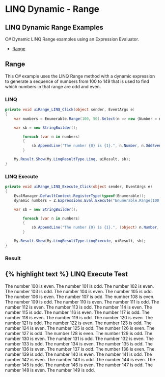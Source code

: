 # LINQ Dynamic - Range

## LINQ Dynamic Range Examples
C# Dynamic LINQ Range examples using an Expression Evaluator.

- [Range](#range)

## Range
This C# example uses the LINQ Range method with a dynamic expression to generate a sequence of numbers from 100 to 149 that is used to find which numbers in that range are odd and even.

### LINQ
```csharp
private void uiRange_LINQ_Click(object sender, EventArgs e)
{
	var numbers = Enumerable.Range(100, 50).Select(n => new {Number = n, OddEven = n % 2 == 1 ? "odd" : "even"});

	var sb = new StringBuilder();

		foreach (var n in numbers)
		{
			sb.AppendLine("The number {0} is {1}.", n.Number, n.OddEven);
		}

	My.Result.Show(My.LinqResultType.Linq, uiResult, sb);
}
```

### LINQ Execute
```csharp
private void uiRange_LINQ_Execute_Click(object sender, EventArgs e)
{
	EvalManager.DefaultContext.RegisterType(typeof(Enumerable));
	dynamic numbers = Z.Expressions.Eval.Execute("Enumerable.Range(100, 50).Select(n => new { Number = n, OddEven = n % 2 == 1 ? 'odd' : 'even' })");

	var sb = new StringBuilder();

		foreach (var n in numbers)
		{
			sb.AppendLine("The number {0} is {1}.", (object) n.Number, (object) n.OddEven);
		}

	My.Result.Show(My.LinqResultType.LinqExecute, uiResult, sb);
}
```

### Result
{% highlight text %}
LINQ Execute Test
------------------------------
The number 100 is even.
The number 101 is odd.
The number 102 is even.
The number 103 is odd.
The number 104 is even.
The number 105 is odd.
The number 106 is even.
The number 107 is odd.
The number 108 is even.
The number 109 is odd.
The number 110 is even.
The number 111 is odd.
The number 112 is even.
The number 113 is odd.
The number 114 is even.
The number 115 is odd.
The number 116 is even.
The number 117 is odd.
The number 118 is even.
The number 119 is odd.
The number 120 is even.
The number 121 is odd.
The number 122 is even.
The number 123 is odd.
The number 124 is even.
The number 125 is odd.
The number 126 is even.
The number 127 is odd.
The number 128 is even.
The number 129 is odd.
The number 130 is even.
The number 131 is odd.
The number 132 is even.
The number 133 is odd.
The number 134 is even.
The number 135 is odd.
The number 136 is even.
The number 137 is odd.
The number 138 is even.
The number 139 is odd.
The number 140 is even.
The number 141 is odd.
The number 142 is even.
The number 143 is odd.
The number 144 is even.
The number 145 is odd.
The number 146 is even.
The number 147 is odd.
The number 148 is even.
The number 149 is odd.

```
